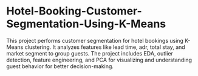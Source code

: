 # Hotel-Booking-Customer-Segmentation-Using-K-Means
This project performs customer segmentation for hotel bookings using K-Means clustering. It analyzes features like lead time, adr, total stay, and market segment to group guests. The project includes EDA, outlier detection, feature engineering, and PCA for visualizing and understanding guest behavior for better decision-making.
